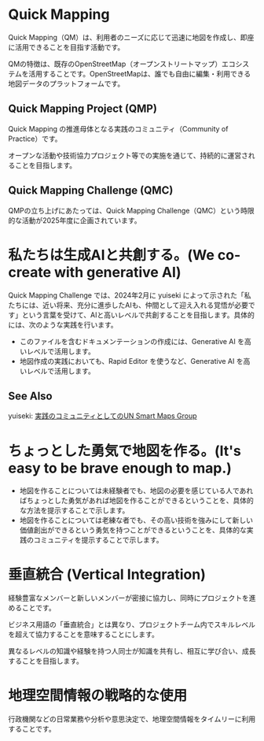 # Quick Mapping
Quick Mapping（QM）は、利用者のニーズに応じて迅速に地図を作成し、即座に活用できることを目指す活動です。

QMの特徴は、既存のOpenStreetMap（オープンストリートマップ）エコシステムを活用することです。OpenStreetMapは、誰でも自由に編集・利用できる地図データのプラットフォームです。

## Quick Mapping Project (QMP)
Quick Mapping の推進母体となる実践のコミュニティ（Community of Practice）です。

オープンな活動や技術協力プロジェクト等での実施を通じて、持続的に運営されることを目指します。

## Quick Mapping Challenge (QMC)
QMPの立ち上げにあたっては、Quick Mapping Challenge（QMC）という時限的な活動が2025年度に企画されています。

# 私たちは生成AIと共創する。(We co-create with generative AI)
Quick Mapping Challenge では、2024年2月に yuiseki によって示された「私たちには、近い将来、充分に進歩したAIも、仲間として迎え入れる覚悟が必要です」という言葉を受けて、AIと高いレベルで共創することを目指します。具体的には、次のような実践を行います。

- このファイルを含むドキュメンテーションの作成には、Generative AI を高いレベルで活用します。
- 地図作成の実践においても、Rapid Editor を使うなど、Generative AI を高いレベルで活用します。

## See Also
yuiseki: [実践のコミュニティとしてのUN Smart Maps Group](https://speakerdeck.com/yuiseki/shi-jian-nokomiyuniteitositeno-un-smart-maps-group?slide=21)

# ちょっとした勇気で地図を作る。(It's easy to be brave enough to map.)
- 地図を作ることについては未経験者でも、地図の必要を感じている人であればちょっとした勇気があれば地図を作ることができるということを、具体的な方法を提示することで示します。
- 地図を作ることについては老練な者でも、その高い技術を強みにして新しい価値創出ができるという勇気を持つことができるということを、具体的な実践のコミュニティを提示することで示します。

# 垂直統合 (Vertical Integration)
経験豊富なメンバーと新しいメンバーが密接に協力し、同時にプロジェクトを進めることです。

ビジネス用語の「垂直統合」とは異なり、プロジェクトチーム内でスキルレベルを超えて協力することを意味することにします。

異なるレベルの知識や経験を持つ人同士が知識を共有し、相互に学び合い、成長することを目指します。

# 地理空間情報の戦略的な使用
行政機関などの日常業務や分析や意思決定で、地理空間情報をタイムリーに利用することです。